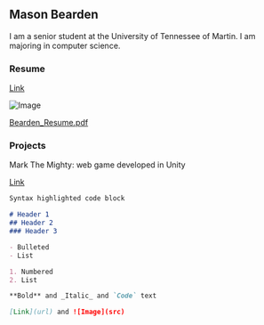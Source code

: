 ## Mason Bearden

I am a senior student at the University of Tennessee of Martin. I am majoring in computer science.

### Resume

[Link](https://github.com/Bearden3/WebSite/blob/gh-pages/Resume/Bearden_Resume.pdf)

![Image](src="https://Bearden3.github.io/WebSite/tree/main/Resume/Bearden_Resume.pdf")

[Bearden_Resume.pdf](http://Bearden3.github.io/WebSite/tree/main/Resume/Bearden_Mason.pdf)


### Projects
Mark The Mighty: web game developed in Unity

[Link](https://mark-the-mighty.web.app/)


```markdown
Syntax highlighted code block

# Header 1
## Header 2
### Header 3

- Bulleted
- List

1. Numbered
2. List

**Bold** and _Italic_ and `Code` text

[Link](url) and ![Image](src)
```


